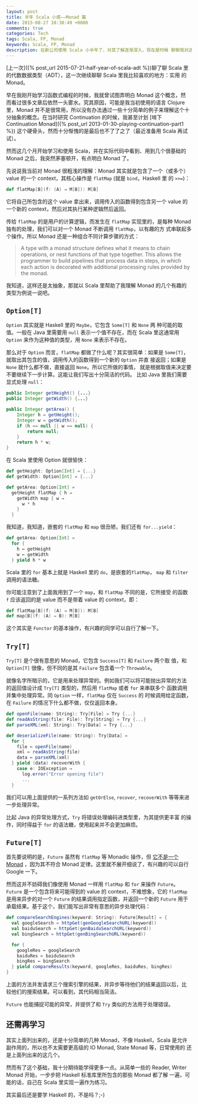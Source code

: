 ```yaml
---
layout: post
title: 半年 Scala 小感——Monad 篇
date: 2015-08-27 10:38:49 +0800
comments: true
categories: Tech
tags: Scala, FP, Monad
keywords: Scala, FP, Monad
description: 在新公司使用 Scala 小半年了，对其了解逐渐深入，现在是时候 聊聊我对这个语言的感觉了。这一次先说我喜欢的地方：ADT 和 Monad。
---
```


[上一次]({% post_url 2015-07-21-half-year-of-scala-adt %})聊了聊 Scala
里的代数数据类型（ADT），这一次继续聊聊 Scala 里我比较喜欢的地方：实用
的 Monad。

早在我刚开始学习函数式编程的时候，我就曾试图弄明白 Monad 这个概念，然
而看过很多文章后依然一头雾水。究其原因，可能是我当初使用的语言 Clojure
里，Monad 并不是很常用，所以没有办法通过一些十分简单的例子来理解这个十
分抽象的概念。在当时研究 Continuation 的时候，我甚至计划
[啃下 Continuation Monad]({% post_url 2013-01-30-playing-continuation-part1 %})
这个硬骨头，然而十分惭愧的是最后也不了了之了（最近准备用 Scala 再试试）。

然而这几个月开始学习和使用 Scala，并在实际代码中看到、用到几个很基础的
Monad 之后，我突然茅塞顿开，有点明白 Monad 了。

<!--more-->

先说说我当前对 Monad 很粗浅的理解：Monad 其实就是包含了一个（或多个）
value 的一个 context，其核心操作是 `flatMap` (就是 `bind`，Haskell 里
的 `>>=`)：

```scala
def flatMap[B](f: (A) ⇒ M[B]): M[B]
```

它将自己所包含的这个 value 拿出来，调用传入的函数得到包含另一个 value
的一个新的 context，然后对其执行某种逻辑然后返回。

传给 `flatMap` 的是用户的计算逻辑，而发生在 `flatMap` 实现里的，是每种
Monad 独有的处理，我们可以对一个 Monad 不断调用 `flatMap`，以有趣的方
式串联起多个操作。所以 Monad 还是一种组合不同计算步骤的方式：

> A type with a monad structure defines what it means to chain
> operations, or nest functions of that type together. This allows the
> programmer to build pipelines that process data in steps, in which
> each action is decorated with additional processing rules provided
> by the monad.

我知道，这样还是太抽象，那就以 Scala 里帮助了我理解 Monad 的几个有趣的
类型为例说一说吧。

## `Option[T]`

`Option` 其实就是 Haskell 里的 `Maybe`，它包含 `Some[T]` 和 `None` 两
种可能的取值。一般在 Java 里需要用 `null` 表示一个值不存在，而在 Scala
里这通常用 `Option` 来作为这种值的类型，用 `None` 来表示不存在。

那么对于 `Option` 而言，`flatMap` 都做了什么呢？其实很简单：如果是
`Some[T]`，就取出其包含的值，调用传入的函数得到一个新的 `Option` 并直
接返回；如果是 `None` 就什么都不做，直接返回 `None`。所以它所做的事情，
就是根据取值来决定要不要继续下一步计算。这能让我们写出十分简洁的代码。
比如 Java 里我们需要显式处理 `null`：

```java
public Integer getHeight() {...}
public Integer getWidth() {...}

public Integer getArea() {
    Integer h = getHeight();
    Integer w = getWidth();
    if (h == null || w == null) {
        return null;
    }
    return h * w;
}

```

在 Scala 里使用 Option 就很愉快：

```scala
def getHeight: Option[Int] = {...}
def getWidth: Option[Int] = {...}

def getArea: Option[Int] =
  getHeight flatMap { h ⇒
    getWidth map { w ⇒
      w * h
    }
  }
```

我知道，我知道，嵌套的 `flatMap` 和 `map` 很丑陋，我们还有 `for...yield`：

```scala
def getArea: Option[Int] =
  for {
    h ← getHeight
    w ← getWidth
  } yield h * w
```

Scala 里的 `for` 基本上就是 Haskell 里的 `do`，是嵌套的`flatMap`，
`map` 和 `filter` 调用的语法糖。

你可能注意到了上面我用到了一个 `map`，和 `flatMap` 不同的是，它所接受
的函数 `f` 应该返回的是 value 而不是带着 value 的 context，即：

```scala
def flatMap[B](f: (A) ⇒ M[B]): M[B]
def map[B](f: (A) ⇒ B): M[B]
```

这个其实是 `Functor` 的基本操作，有兴趣的同学可以自行了解一下。

## `Try[T]`

`Try[T]` 是个很有意思的 Monad，它包含 `Success[T]` 和 `Failure` 两个取
值，和 `Option[T]` 很像，但不同的是其 `Failure` 包含着一个 `Throwable`。

就像名字所暗示的，它是用来处理异常的。例如我们可以将可能抛出异常的方法
的返回值设计成 `Try[T]` 类型的，然后用 `flatMap` 或者 `for` 来串联多个
函数调用并集中处理异常。同 `Option` 一样，`flatMap` 仅在 `Success` 的
时候调用给定函数，在 `Failure` 的情况下什么都不做，仅仅返回本身。

```scala
def openFile(name: String): Try[File] = Try {...}
def readAsString(file: File): Try[String] = Try {...}
def parseXML(xml: String): Try[Data] = Try {...}

def deserializeFile(name: String): Try[Data] =
  for {
    file ← openFile(name)
    xml ← readAsString(file)
    data ← parseXML(xml)
  } yield (data) recoverWith {
    case e: IOException ⇒
      log.error("Error opening file")
      ...
  }
```

我们可以用上面提供的一系列方法如 `getOrElse`, `recover`, `recoverWith`
等等来进一步处理异常。

比起 Java 的异常处理方式，`Try` 将错误处理编码进类型里，为其提供更丰富
的操作，同时得益于 `for` 的语法糖，使用起来并不会更加麻烦。

## `Future[T]`

首先要说明的是，`Future` 虽然有 `flatMap` 等 Monadic 操作，但
[它不是一个 Monad](http://stackoverflow.com/questions/27454798/is-future-in-scala-a-monad)
，因为其不符合 Monad 定律。这里就不展开细说了，有兴趣的可以自行 Google
一下。

然而这并不妨碍我们像使用 Monad 一样用 `flatMap` 和 `for` 来操作 `Future`。
`Future` 是一个包含将来可能得到的 value 的 context，不难想象，它的
`flatMap` 是用来异步的对一个 `Future` 的结果调用指定函数，并返回一个新的
`Future` 用于承载结果。基于这个，我们能写出非常有意思的异步处理代码：

```scala
def compareSearchEngines(keyword: String): Future[Result] = {
  val googleSearch = httpGet(genGoogleSearchURL(keyword))
  val baiduSearch = httpGet(genBaiduSearchURL(keyword))
  val bingSearch = httpGet(genBingSearchURL(keyword))

  for {
    googleRes ← googleSearch
    baiduRes ← baiduSearch
    bingRes ← bingSearch
  } yield compareResults(keyword, googleRes, baiduRes, bingRes)
}
```

上面的方法并发请求三个搜索引擎的结果，并异步等待他们的结果返回以后，比
较他们的搜索结果。可以看到，其代码相当简洁。

`Future` 也能捕捉可能的异常，并提供了和 `Try` 类似的方法用于处理错误。


## 还需再学习

其实上面列出来的，还是十分简单的几种 Monad，不像 Haskell，Scala 是允许
副作用的，所以也不太需要更高级的 IO Monad, State Monad 等，日常使用的
还是上面列出来的这几个。

然而有了这个基础，我十分期待能学得更多一点。从简单一些的 Reader,
Writer Monad 开始，一步步把 Haskell 标准库里所包含的那些 Monad 都了解
一遍，可能的话，自己在 Scala 里实现一遍作为练习。

其实最后还是要学 Haskell 的，不是吗？;-)
